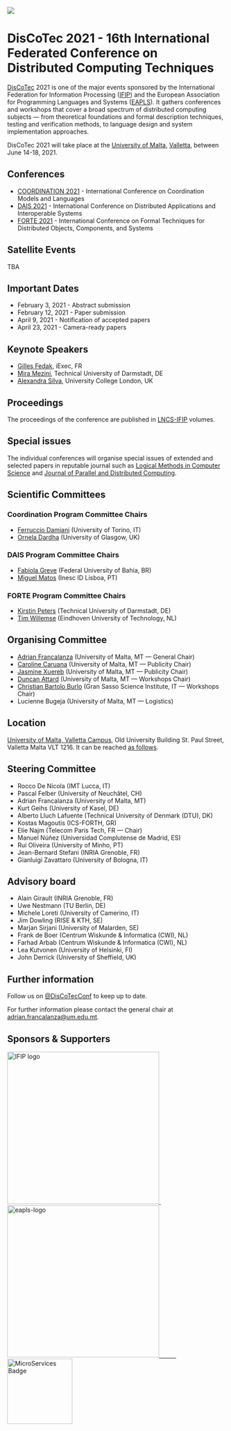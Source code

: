 [![](https://www.discotec.org/2021/discotec2021-banner.jpeg)](https://www.discotec.org/2021/)


# DisCoTec 2021 - 16th International Federated Conference on Distributed Computing Techniques

[DisCoTec](https://www.discotec.org) 2021 is one of the major events sponsored by the International Federation for Information Processing ([IFIP](http://www.ifip.org)) and the European Association for Programming Languages and Systems ([EAPLS](https://eapls.org)). It gathers conferences and workshops that cover a broad spectrum of distributed computing subjects — from theoretical foundations and formal description techniques, testing and verification methods, to language design and system implementation approaches.

DisCoTec 2021 will take place at the [University of Malta](http://www.um.edu.mt), [Valletta](https://www.um.edu.mt/campuses/valletta), between June 14-18, 2021.

<!-- Due to the current COVID-19 developments, the conference is still hosted by the [University of Malta](http://www.um.edu.mt) but it will be held **online**.  Instead of physical meeting/presentations, the authors of accepted papers have recorded their talks to discuss them with the conference participants online.  -->





## Conferences
* [COORDINATION 2021](https://www.discotec.org/2021/coordination) - International Conference on Coordination Models and Languages
* [DAIS 2021](https://www.discotec.org/2021/dais) - International Conference on Distributed Applications and Interoperable Systems
* [FORTE 2021](https://www.discotec.org/2021/forte) - International Conference on Formal Techniques for Distributed Objects, Components, and Systems

## Satellite Events

TBA

## Important Dates

* February 3, 2021 - Abstract submission 
* February 12, 2021 - Paper submission 
* April 9, 2021 - Notification of accepted papers
* April 23, 2021 - Camera-ready papers

<!-- 
* [DisCoTec Tools](https://www.discotec.org/2020/tutorials) - Tutorial Sessions 
* [ICE 2020](https://www.discotec.org/2020/ice) - Workshop on Interaction and Concurrency Experience
* [FOCODILE 2020](https://www.discotec.org/2020/focodile) - Workshop on the Foundations of Consensus and Distributed Ledgers
-->

## Keynote Speakers

* [Gilles Fedak](https://fr.linkedin.com/in/gilles-fedak-4a303a5b), iExec, FR
* [Mira Mezini](https://www.stg.tu-darmstadt.de/staff/mira_mezini/), Technical University of Darmstadt, DE
* [Alexandra Silva](https://alexandrasilva.org/#/main.html), University College London, UK 



<!-- 
## IFIP Best Paper Award

- *A true concurrent model of smart contracts executions* <br/> by Massimo Bartoletti, Letterio Galletta and Maurizio Murgia <br/> 
 [Paper](https://link.springer.com/chapter/10.1007/978-3-030-50029-0_16), [presentation](https://www.youtube.com/watch?v=vgoDvMa69cU&feature=youtu.be) and [award](DisCoTec-bpa-certificate.pdf)
-->

## Proceedings
The proceedings of the conference are published in [LNCS-IFIP](https://www.springer.com/series/8345) volumes.

## Special issues
The individual conferences will organise special issues of extended and selected papers in reputable journal such as [Logical Methods in Computer Science](https://lmcs.episciences.org) and [Journal of Parallel and Distributed Computing](https://www.journals.elsevier.com/journal-of-parallel-and-distributed-computing).

<!-- 
* Coordination: [LNCS 12134](https://link.springer.com/book/10.1007/978-3-030-50029-0)
* DAIS: [LNCS 12135](https://link.springer.com/book/10.1007/978-3-030-50323-9)
* FORTE: [LNCS 12136](https://link.springer.com/book/10.1007/978-3-030-50086-3)
-->

<!-- 
## Programme

Go to the [programme page](https://www.discotec.org/2020/programme). *All times are listed for* **CET+1** *(Central European **Summer** Time)* 
-->

<!-- 
## Discussions

Go to the [DisCoTec2020 Slack workspace](https://join.slack.com/t/discotec2020/shared_invite/zt-f51st5iq-mGFKdQ3HY2Pk4OJtWih3cg)

-->

## Scientific Committees

### Coordination Program Committee Chairs
* [Ferruccio Damiani][FerruccioWeb] (University of Torino, IT)
* [Ornela Dardha][OrnelaWeb] (University of Glasgow, UK)


### DAIS Program Committee Chairs
* [Fabíola Greve][FabiolaWeb] (Federal University of Bahia, BR)
* [Miguel Matos][MiguelWeb] (Inesc ID Lisboa, PT)

### FORTE Program Committee Chairs
* [Kirstin Peters][KirstinWeb] (Technical University of Darmstadt, DE)
* [Tim Willemse][TimWeb] (Eindhoven University of Technology, NL)


  




## Organising Committee
* [Adrian Francalanza][AdrianWeb] (University of Malta, MT — General Chair)
* [Caroline Caruana][DavideWeb] (University of Malta, MT — Publicity Chair)
* [Jasmine Xuereb][KikoWeb] (University of Malta, MT — Publicity Chair)
* [Duncan Attard][DuncanWeb] (University of Malta, MT — Workshops Chair)
* [Christian Bartolo Burlo][OrnelaWeb] (Gran Sasso Science Institute, IT — Workshops Chair)
* Lucienne Bugeja (University of Malta, MT — Logistics)

[AdrianWeb]: http://staff.um.edu.mt/afra1/
[DavideWeb]: https://www.cnr.it/people/davide.basile
[KikoWeb]: https://www.plresearcher.com
[OrnelaWeb]: http://www.dcs.gla.ac.uk/~ornela/
[DuncanWeb]: https://github.com/duncanatt
[FerruccioWeb]: http://www.di.unito.it/~damiani/
[MiguelWeb]: https://www.gsd.inesc-id.pt/~mm/
[FabiolaWeb]: http://buscatextual.cnpq.br/buscatextual/visualizacv.do?id=K4723012U6
[KirstinWeb]: https://www.informatik.tu-darmstadt.de/fb20/organisation_fb20/professuren_und_gruppenleitungen/fb20professuren_und_gruppenleitungen_detailseite_84096.de.jsp
[TimWeb]: https://www.win.tue.nl/~timw/index.php



## Location
[University of Malta, Valletta Campus](https://www.um.edu.mt/campuses/valletta),
Old University Building St. Paul Street,
Valletta Malta VLT 1216.
It can be reached [as follows](https://www.um.edu.mt/conferenceunit/about/howtoreachus). 

## Steering Committee
* Rocco De Nicola (IMT Lucca, IT)
* Pascal Felber (University of Neuchâtel, CH)
* Adrian Francalanza (University of Malta, MT) 
* Kurt Geihs (University of Kasel, DE)
* Alberto Lluch Lafuente (Technical University of Denmark (DTU), DK)
* Kostas Magoutis (ICS-FORTH, GR)
* Elie Najm (Telecom Paris Tech, FR — Chair)
* Manuel Núñez (Universidad Complutense de Madrid, ES)
* Rui Oliveira (University of Minho, PT)
* Jean-Bernard Stefani (INRIA Grenoble, FR)
* Gianluigi Zavattaro (University of Bologna, IT)


## Advisory board
* Alain Girault (INRIA Grenoble, FR)
* Uwe Nestmann (TU Berlin, DE)
* Michele Loreti (University of Camerino, IT)
* Jim Dowling (RISE & KTH, SE)
* Marjan Sirjani (University of Malarden, SE)
* Frank de Boer (Centrum Wiskunde & Informatica (CWI), NL)
* Farhad Arbab (Centrum Wiskunde & Informatica (CWI), NL)
* Lea Kutvonen (University of Helsinki, FI)
* John Derrick (University of Sheffield, UK)

<!-- 
## Registration

Go to the [registration page](https://www.um.edu.mt/events/discotec2020/about/_nocache).

-->

<!-- 
## Instructions for Attendees and Presenters

* Attendee instructions may be found [here](https://www.discotec.org/2020/attendees). *Registered participants should have all received an email with the webinar invitations by now. In the eventuality that your email was lost or blocked, you can still register for the webinars from the links provided on the [programme page](https://www.discotec.org/2020/programme) on the day of the respective webinar.*
* Presenter instructions may be found [here](https://www.discotec.org/2020/presenters#instructions-for-invited,-conference,-tutorial-and-workshop-speakers).
* Session Chair instructions may be found [here](https://www.discotec.org/2020/presenters#instructions-for-session-chairs).
* Any technical difficulties may be posted on the dedicated [Slack channel](https://join.slack.com/t/discotec2020/shared_invite/zt-f51st5iq-mGFKdQ3HY2Pk4OJtWih3cg)
-->




## Further information
Follow us on [@DisCoTecConf](https://twitter.com/DisCoTecConf) to keep up to date.

For further information please contact the general chair at <adrian.francalanza@um.edu.mt>.

## Sponsors & Supporters

<a href="https://www.ifip.org">
  <img alt="IFIP logo" src="https://encrypted-tbn0.gstatic.com/images?q=tbn:ANd9GcS-EpsUS6bK4HbtbQ12Do2lkYu998ZGaXNCTWG4bxbd11vWDMDi" width="350px">
</a>
&nbsp;   &nbsp;   &nbsp;   &nbsp;   &nbsp;
<a href="https://eapls.org">
<img alt="eapls-logo" src="https://www.discotec.org/2021/EAPLS_logo.jpg" width="350px">
&nbsp;   &nbsp;   &nbsp;   &nbsp;   &nbsp;
<a href="https://microservices.community/e/discotec2020/">
  <img alt="MicroServices Badge" src="https://www.microservices.community/assets/images/badges/1-black.png" width="150px">
</a>
